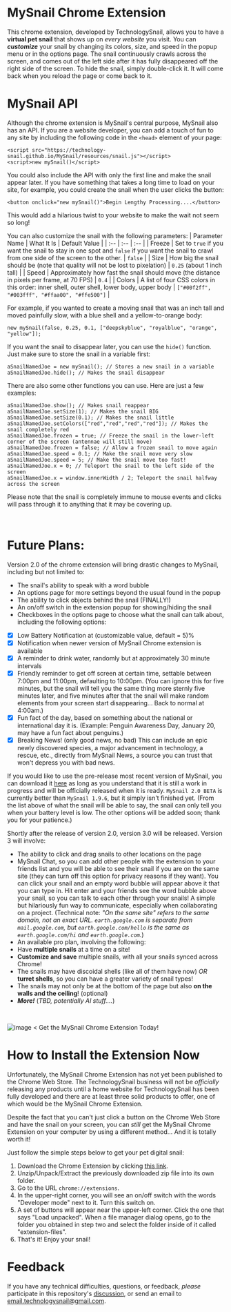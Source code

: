 # MySnail Chrome Extension
This chrome extension, developed by TechnologySnail, allows you to have a **virtual pet snail** that shows up on _every website_ you visit.  You can **_customize_** your snail by changing its colors, size, and speed in the popup menu or in the options page.  The snail continuously crawls across the screen, and comes out of the left side after it has fully disappeared off the right side of the screen.  To hide the snail, simply double-click it.  It will come back when you reload the page or come back to it.

# MySnail API
Although the chrome extension is MySnail's central purpose, MySnail also has an API.  If you are a website developer, you can add a touch of fun to any site by including the following code in the `<head>` element of your page:
```
<script src="https://technology-snail.github.io/MySnail/resources/snail.js"></script>
<script>new mySnail()</script>
```
You could also include the API with only the first line and make the snail appear later.  If you have something that takes a long time to load on your site, for example, you could create the snail when the user clicks the button:
```
<button onclick="new mySnail()">Begin Lengthy Processing....</button>
```
This would add a hilarious twist to your website to make the wait not seem so long!

You can also customize the snail with the following parameters:
| Parameter Name | What It Is | Default Value |
| :-- | :-- | :-- |
| Freeze | Set to `true` if you want the snail to stay in one spot and `false` if you want the snail to crawl from one side of the screen to the other. | `false` |
| Size | How big the snail should be (note that quality will not be lost to pixelation) | `0.25` (about 1 inch tall) |
| Speed | Approximately how fast the snail should move (the distance in pixels per frame, at 70 FPS) | `0.4` |
| Colors | A list of four CSS colors in this order: inner shell, outer shell, lower body, upper body | `["#00f2ff", "#003fff", "#ffaa00", "#ffe500"]` |

For example, if you wanted to create a moving snail that was an inch tall and moved painfully slow, with a blue shell and a yellow-to-orange body:
```
new mySnail(false, 0.25, 0.1, ["deepskyblue", "royalblue", "orange", "yellow"]);
```
If you want the snail to disappear later, you can use the `hide()` function.  Just make sure to store the snail in a variable first:
```
aSnailNamedJoe = new mySnail(); // Stores a new snail in a variable
aSnailNamedJoe.hide(); // Makes the snail disappear
```
There are also some other functions you can use.  Here are just a few examples:
```
aSnailNamedJoe.show(); // Makes snail reappear
aSnailNamedJoe.setSize(1); // Makes the snail BIG
aSnailNamedJoe.setSize(0.1); // Makes the snail little
aSnailNamedJoe.setColors(["red","red","red","red"]); // Makes the snail completely red
aSnailNamedJoe.frozen = true; // Freeze the snail in the lower-left corner of the screen (antennae will still move)
aSnailNamedJoe.frozen = false; // Allow a frozen snail to move again
aSnailNamedJoe.speed = 0.1; // Make the snail move very slow
aSnailNamedJoe.speed = 5; // Make the snail move too fast!
aSnailNamedJoe.x = 0; // Teleport the snail to the left side of the screen
aSnailNamedJoe.x = window.innerWidth / 2; Teleport the snail halfway across the screen
```
Please note that the snail is completely immune to mouse events and clicks will pass through it to anything that it may be covering up.

<br>

# Future Plans:
Version 2.0 of the chrome extension will bring drastic changes to MySnail, including but not limited to:
 - The snail's ability to speak with a word bubble
 - An options page for more settings beyond the usual found in the popup
 - The ability to click objects behind the snail (FINALLY!)
 - An on/off switch in the extension popup for showing/hiding the snail
 - Checkboxes in the options page to choose what the snail can talk about, including the following options:
  - [x] Low Battery Notification at (customizable value, default = 5)%
  - [x] Notification when newer version of MySnail Chrome extension is available
  - [x] A reminder to drink water, randomly but at approximately 30 minute intervals
  - [x] Friendly reminder to get off screen at certain time, settable between 7:00pm and 11:00pm, defaulting to 10:00pm.  (You can ignore this for five minutes, but the snail will tell you the same thing more sternly five minutes later, and five minutes after that the snail will make random elements from your screen start disappearing... Back to normal at 4:00am.)
  - [x] Fun fact of the day, based on something about the national or international day it is. (Example: Penguin Awareness Day, January 20, may have a fun fact about penguins.)
  - [x] Breaking News! (only good news, no bad)  This can include an epic newly discovered species, a major advancement in technology, a rescue, etc., directly from MySnail News, a source you can trust that won't depress you with bad news.

If you would like to use the pre-release most recent version of MySnail, you can download it [here](https://github.com/Technology-Snail/MySnail/archive/refs/heads/speaking-snail.zip) as long as you understand that it is still a work in progress and will be officially released when it is ready.  `MySnail 2.0 BETA` is currently better than `MySnail 1.9.6`, but it simply isn't finished yet. (From the list above of what the snail will be able to say, the snail can only tell you when your battery level is low.  The other options will be added soon; thank you for your patience.)

Shortly after the release of version 2.0, version 3.0 will be released.  Version 3 will involve:
 - The ability to click and drag snails to other locations on the page
 - MySnail Chat, so you can add other people with the extension to your friends list and you will be able to see their snail if you are on the same site (they can turn off this option for privacy reasons if they want).  You can click your snail and an empty word bubble will appear above it that you can type in.  Hit enter and your friends see the word bubble above your snail, so you can talk to each other through your snails!  A simple but hilariously fun way to communicate, especially when collaborating on a project.  (Technical note: _"On the same site" refers to the same domain, not an exact URL.  `earth.google.com` is separate from `mail.google.com`, but `earth.google.com/hello` is the same as `earth.google.com/hi` and `earth.google.com`._)
 - An available pro plan, involving the following:
 - Have **multiple snails** at a time on a site!
 - **Customize and save** multiple snails, with all your snails synced across Chrome!
 - The snails may have discoidal shells (like all of them have now) _OR_ **turret shells**, so you can have a greater variety of snail types!
 - The snails may not only be at the bottom of the page but also **on the walls and the ceiling**! (optional)
 - ***More!*** (_TBD, potentially AI stuff...._)

<br>

![image](https://github.com/Technology-Snail/MySnail/assets/71152561/43caed6d-1d88-4cc8-a7e9-386b4daccbff)
< Get the MySnail Chrome Extension Today!

# How to Install the Extension Now

Unfortunately, the MySnail Chrome Extension has not yet been published to the Chrome Web Store.  The TechnologySnail business will not be _officially_ releasing any products until a home website for TechnologySnail has been fully developed and there are at least three solid products to offer, one of which would be the MySnail Chrome Extension.

Despite the fact that you can't just click a button on the Chrome Web Store and have the snail on your screen, you can _still_ get the MySnail Chrome Extension on your computer by using a different method... And it is totally worth it!

Just follow the simple steps below to get your pet digital snail:
 1. Download the Chrome Extension by clicking [this link](https://github.com/Technology-Snail/MySnail/archive/refs/heads/main.zip).
 2. Unzip/Unpack/Extract the previously downloaded zip file into its own folder.
 3. Go to the URL `chrome://extensions`.
 4. In the upper-right corner, you will see an on/off switch with the words "Developer mode" next to it.  Turn this switch on.
 5. A set of buttons will appear near the upper-left corner.  Click the one that says "Load unpacked".  When a file manager dialog opens, go to the folder you obtained in step two and select the folder inside of it called "extension-files".
 6. That's it!  Enjoy your snail!

# Feedback

If you have any technical difficulties, questions, or feedback, _please_ participate in this repository's [discussion](https://github.com/Technology-Snail/MySnail/discussions/8), or send an email to [email.technologysnail@gmail.com](https://mail.google.com/mail/u/0/?fs=1&tf=cm&source=mailto&to=email.technologysnail@gmail.com).
